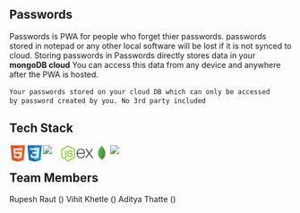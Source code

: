 ## Passwords 
Passwords is PWA for people who forget thier passwords. passwords stored in notepad or any other local software will be lost if it is not synced to cloud. 
Storing passwords in Passwords directly stores data in your **mongoDB cloud** You can access this data from any device and anywhere after the PWA is hosted.

```
Your passwords stored on your cloud DB which can only be accessed
by password created by you. No 3rd party included
```

## Tech Stack

<img align="left" width="30px" src="https://raw.githubusercontent.com/devicons/devicon/c7d326b6009e60442abc35fa45706d6f30ee4c8e/icons/html5/html5-original.svg"/>
<img align="left" width="30px" src="https://raw.githubusercontent.com/devicons/devicon/c7d326b6009e60442abc35fa45706d6f30ee4c8e/icons/css3/css3-original.svg"/>
<img align="left" width="30px" src="https://cdn4.iconfinder.com/data/icons/logos-3/600/React.js_logo-512.png"/>
<img align="left" width="30px" src="https://raw.githubusercontent.com/devicons/devicon/c7d326b6009e60442abc35fa45706d6f30ee4c8e/icons/nodejs/nodejs-original.svg"/>
<img align="left" width="30px" src="https://raw.githubusercontent.com/devicons/devicon/c7d326b6009e60442abc35fa45706d6f30ee4c8e/icons/express/express-original.svg"/>
<img align="left" width="30px" src="https://raw.githubusercontent.com/devicons/devicon/master/icons/mongodb/mongodb-original.svg"/>
<img align="left" width="30px" src="https://avatars.githubusercontent.com/u/41653701?s=400&v=4"/>
<br>

## Team Members
Rupesh Raut ()
Vihit Khetle ()
Aditya Thatte ()
